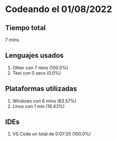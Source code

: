# Codeando el 01/08/2022

## Tiempo total
7 mins.

## Lenguajes usados
1. Other con 7 mins (100.0%)
1. Text con 0 secs (0.0%)

## Plataformas utilizadas
1. Windows con 6 mins (83.57%)
1. Linux con 1 min (16.43%)

## IDEs
1. VS Code un total de 0:07:25 (100.0%)
